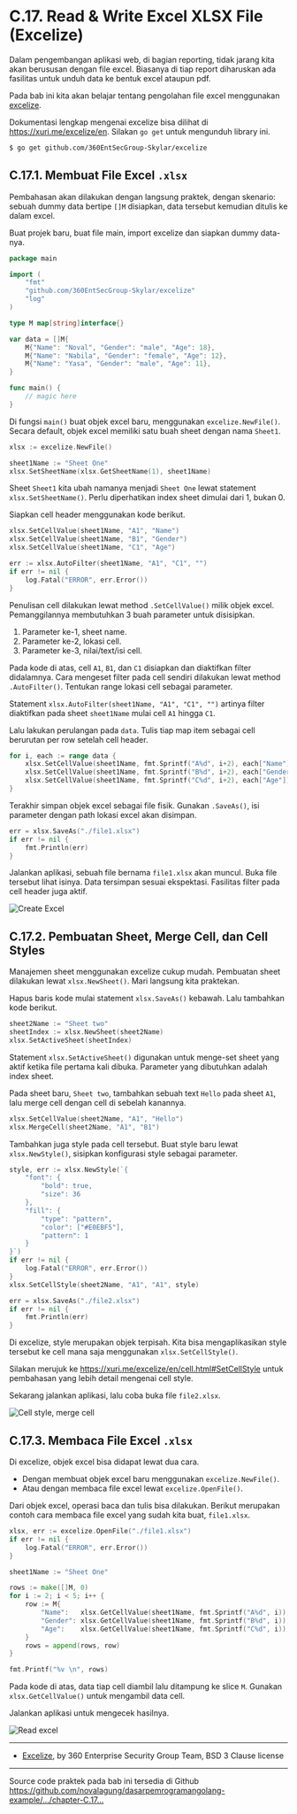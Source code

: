 # C.17. Read & Write Excel XLSX File (Excelize)

Dalam pengembangan aplikasi web, di bagian reporting, tidak jarang kita akan berususan dengan file excel. Biasanya di tiap report diharuskan ada fasilitas untuk unduh data ke bentuk excel ataupun pdf.

Pada bab ini kita akan belajar tentang pengolahan file excel menggunakan [excelize](https://github.com/360EntSecGroup-Skylar/excelize).

Dokumentasi lengkap mengenai excelize bisa dilihat di https://xuri.me/excelize/en. Silakan `go get` untuk mengunduh library ini.

```bash
$ go get github.com/360EntSecGroup-Skylar/excelize
```

## C.17.1. Membuat File Excel `.xlsx`

Pembahasan akan dilakukan dengan langsung praktek, dengan skenario: sebuah dummy data bertipe `[]M` disiapkan, data tersebut kemudian ditulis ke dalam excel.

Buat projek baru, buat file main, import excelize dan siapkan dummy data-nya.

```go
package main

import (
    "fmt"
    "github.com/360EntSecGroup-Skylar/excelize"
    "log"
)

type M map[string]interface{}

var data = []M{
    M{"Name": "Noval", "Gender": "male", "Age": 18},
    M{"Name": "Nabila", "Gender": "female", "Age": 12},
    M{"Name": "Yasa", "Gender": "male", "Age": 11},
}

func main() {
    // magic here
}
```

Di fungsi `main()` buat objek excel baru, menggunakan `excelize.NewFile()`. Secara default, objek excel memiliki satu buah sheet dengan nama `Sheet1`.

```go
xlsx := excelize.NewFile()

sheet1Name := "Sheet One"
xlsx.SetSheetName(xlsx.GetSheetName(1), sheet1Name)
```

Sheet `Sheet1` kita ubah namanya menjadi `Sheet One` lewat statement `xlsx.SetSheetName()`. Perlu diperhatikan index sheet dimulai dari 1, bukan 0.

Siapkan cell header menggunakan kode berikut.

```go
xlsx.SetCellValue(sheet1Name, "A1", "Name")
xlsx.SetCellValue(sheet1Name, "B1", "Gender")
xlsx.SetCellValue(sheet1Name, "C1", "Age")

err := xlsx.AutoFilter(sheet1Name, "A1", "C1", "")
if err != nil {
    log.Fatal("ERROR", err.Error())
}
```

Penulisan cell dilakukan lewat method `.SetCellValue()` milik objek excel. Pemanggilannya membutuhkan 3 buah parameter untuk disisipkan.

 1. Parameter ke-1, sheet name.
 2. Parameter ke-2, lokasi cell.
 3. Parameter ke-3, nilai/text/isi cell.

Pada kode di atas, cell `A1`, `B1`, dan `C1` disiapkan dan diaktifkan filter didalamnya. Cara mengeset filter pada cell sendiri dilakukan lewat method `.AutoFilter()`. Tentukan range lokasi cell sebagai parameter.

Statement `xlsx.AutoFilter(sheet1Name, "A1", "C1", "")` artinya filter diaktifkan pada sheet `sheet1Name` mulai cell `A1` hingga `C1`.

Lalu lakukan perulangan pada `data`. Tulis tiap map item sebagai cell berurutan per row setelah cell header.

```go
for i, each := range data {
    xlsx.SetCellValue(sheet1Name, fmt.Sprintf("A%d", i+2), each["Name"])
    xlsx.SetCellValue(sheet1Name, fmt.Sprintf("B%d", i+2), each["Gender"])
    xlsx.SetCellValue(sheet1Name, fmt.Sprintf("C%d", i+2), each["Age"])
}
```

Terakhir simpan objek excel sebagai file fisik. Gunakan `.SaveAs()`, isi parameter dengan path lokasi excel akan disimpan.

```go
err = xlsx.SaveAs("./file1.xlsx")
if err != nil {
    fmt.Println(err)
}
```

Jalankan aplikasi, sebuah file bernama `file1.xlsx` akan muncul. Buka file tersebut lihat isinya. Data tersimpan sesuai ekspektasi. Fasilitas filter pada cell header juga aktif.

![Create Excel](images/C.17_1_create_excel.png)

## C.17.2. Pembuatan Sheet, Merge Cell, dan Cell Styles

Manajemen sheet menggunakan excelize cukup mudah. Pembuatan sheet dilakukan lewat `xlsx.NewSheet()`. Mari langsung kita praktekan. 

Hapus baris kode mulai statement `xlsx.SaveAs()` kebawah. Lalu tambahkan kode berikut.

```go
sheet2Name := "Sheet two"
sheetIndex := xlsx.NewSheet(sheet2Name)
xlsx.SetActiveSheet(sheetIndex)
```

Statement `xlsx.SetActiveSheet()` digunakan untuk menge-set sheet yang aktif ketika file pertama kali dibuka. Parameter yang dibutuhkan adalah index sheet.

Pada sheet baru, `Sheet two`, tambahkan sebuah text `Hello` pada sheet `A1`, lalu merge cell dengan cell di sebelah kanannya.

```go
xlsx.SetCellValue(sheet2Name, "A1", "Hello")
xlsx.MergeCell(sheet2Name, "A1", "B1")
```

Tambahkan juga style pada cell tersebut. Buat style baru lewat `xlsx.NewStyle()`, sisipkan konfigurasi style sebagai parameter.

```go
style, err := xlsx.NewStyle(`{
    "font": {
        "bold": true,
        "size": 36
    },
    "fill": {
        "type": "pattern",
        "color": ["#E0EBF5"],
        "pattern": 1
    }
}`)
if err != nil {
    log.Fatal("ERROR", err.Error())
}
xlsx.SetCellStyle(sheet2Name, "A1", "A1", style)

err = xlsx.SaveAs("./file2.xlsx")
if err != nil {
    fmt.Println(err)
}
```

Di excelize, style merupakan objek terpisah. Kita bisa mengaplikasikan style tersebut ke cell mana saja menggunakan `xlsx.SetCellStyle()`.

Silakan merujuk ke https://xuri.me/excelize/en/cell.html#SetCellStyle untuk pembahasan yang lebih detail mengenai cell style.

Sekarang jalankan aplikasi, lalu coba buka file `file2.xlsx`.

![Cell style, merge cell](images/C.17_2_new_sheet_style_merge_cell.png)

## C.17.3. Membaca File Excel `.xlsx`

Di excelize, objek excel bisa didapat lewat dua cara.

 - Dengan membuat objek excel baru menggunakan `excelize.NewFile()`.
 - Atau dengan membaca file excel lewat `excelize.OpenFile()`.

Dari objek excel, operasi baca dan tulis bisa dilakukan. Berikut merupakan contoh cara membaca file excel yang sudah kita buat, `file1.xlsx`.

```go
xlsx, err := excelize.OpenFile("./file1.xlsx")
if err != nil {
    log.Fatal("ERROR", err.Error())
}

sheet1Name := "Sheet One"

rows := make([]M, 0)
for i := 2; i < 5; i++ {
    row := M{
        "Name":   xlsx.GetCellValue(sheet1Name, fmt.Sprintf("A%d", i)),
        "Gender": xlsx.GetCellValue(sheet1Name, fmt.Sprintf("B%d", i)),
        "Age":    xlsx.GetCellValue(sheet1Name, fmt.Sprintf("C%d", i)),
    }
    rows = append(rows, row)
}

fmt.Printf("%v \n", rows)
```

Pada kode di atas, data tiap cell diambil lalu ditampung ke slice `M`. Gunakan `xlsx.GetCellValue()` untuk mengambil data cell.

Jalankan aplikasi untuk mengecek hasilnya.

![Read excel](images/C.17_3_read_excel.png)

---

 - [Excelize](https://github.com/360EntSecGroup-Skylar/excelize), by 360 Enterprise Security Group Team, BSD 3 Clause license

---

<div class="source-code-link">
    <div class="source-code-link-message">Source code praktek pada bab ini tersedia di Github</div>
    <a href="https://github.com/novalagung/dasarpemrogramangolang-example/tree/master/chapter-chapter-C.17-read-write-excel-xlsx-file">https://github.com/novalagung/dasarpemrogramangolang-example/.../chapter-C.17...</a>
</div>

